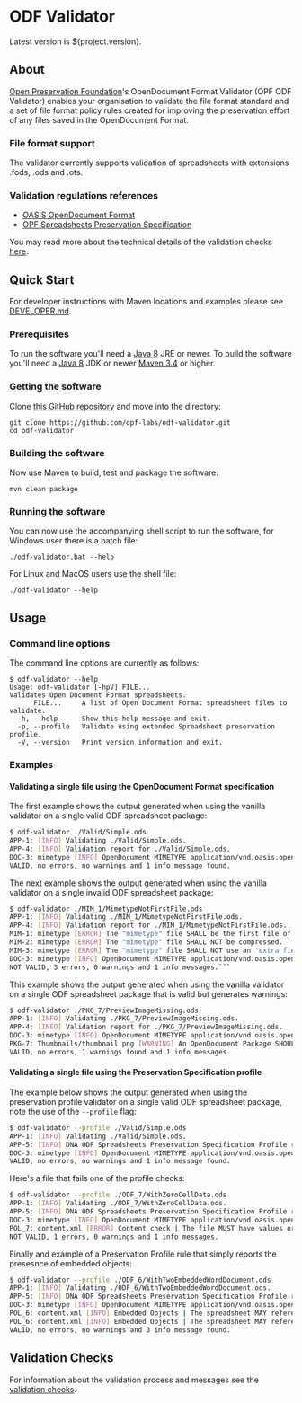 # ODF Validator

Latest version is ${project.version}.

## About

[Open Preservation Foundation](https://openpreservation.org/)'s OpenDocument Format Validator (OPF ODF Validator) enables your organisation to validate the file format standard and a set of file format policy rules created for improving the preservation effort of any files saved in the OpenDocument Format.

### File format support

The validator currently supports validation of spreadsheets with extensions .fods, .ods and .ots.

### Validation regulations references

* [OASIS OpenDocument Format](https://www.oasis-open.org/committees/tc_home.php?wg_abbrev=office)
* [OPF Spreadsheets Preservation Specification](https://github.com/opf-labs/Spreadsheets-Preservation-Specification)

You may read more about the technical details of the validation checks [here](docs/VALIDATION.md).

## Quick Start

For developer instructions with Maven locations and examples please see [DEVELOPER.md](docs/DEVELOPER.md).

### Prerequisites

To run the software you'll need a [Java 8](https://www.java.com/en/download/manual.jsp) JRE or newer.
To build the software you'll need a [Java 8](https://www.oracle.com/java/technologies/downloads/#java17) JDK or newer [Maven 3.4](https://maven.apache.org/download.cgi) or higher.

### Getting the software

Clone [this GitHub repository](https://github.com/opf-labs/odf-validator.git) and move into the directory:

```shell
git clone https://github.com/opf-labs/odf-validator.git
cd odf-validator
```

### Building the software

Now use Maven to build, test and package the software:

```shell
mvn clean package
```

### Running the software

You can now use the accompanying shell script to run the software, for Windows user there is a batch file:

```shell
./odf-validator.bat --help
```

For Linux and MacOS users use the shell file:

```shell
./odf-validator --help
```

## Usage

### Command line options

The command line options are currently as follows:

```shell
$ odf-validator --help
Usage: odf-validator [-hpV] FILE...
Validates Open Document Format spreadsheets.
      FILE...     A list of Open Document Format spreadsheet files to validate.
  -h, --help      Show this help message and exit.
  -p, --profile   Validate using extended Spreadsheet preservation profile.
  -V, --version   Print version information and exit.
```

### Examples

#### Validating a single file using the OpenDocument Format specification

The first example shows the output generated when using the vanilla validator on a single valid ODF spreadsheet package:

```bash
$ odf-validator ./Valid/Simple.ods
APP-1: [INFO] Validating ./Valid/Simple.ods.
APP-4: [INFO] Validation report for ./Valid/Simple.ods.
DOC-3: mimetype [INFO] OpenDocument MIMETYPE application/vnd.oasis.opendocument.spreadsheet detected
VALID, no errors, no warnings and 1 info message found.
```

The next example shows the output generated when using the vanilla validator on a single invalid ODF spreadsheet package:

```bash
$ odf-validator ./MIM_1/MimetypeNotFirstFile.ods
APP-1: [INFO] Validating ./MIM_1/MimetypeNotFirstFile.ods.
APP-4: [INFO] Validation report for ./MIM_1/MimetypeNotFirstFile.ods.
MIM-1: mimetype [ERROR] The "mimetype" file SHALL be the first file of the zip file.
MIM-2: mimetype [ERROR] The "mimetype" file SHALL NOT be compressed.
MIM-3: mimetype [ERROR] The "mimetype" file SHALL NOT use an 'extra field' in its header.
DOC-3: mimetype [INFO] OpenDocument MIMETYPE application/vnd.oasis.opendocument.spreadsheet detected
NOT VALID, 3 errors, 0 warnings and 1 info messages.```
```

This example shows the output generated when using the vanilla validator on a single ODF spreadsheet package that is valid but generates warnings:

```bash
$ odf-validator ./PKG_7/PreviewImageMissing.ods
APP-1: [INFO] Validating ./PKG_7/PreviewImageMissing.ods.
APP-4: [INFO] Validation report for ./PKG_7/PreviewImageMissing.ods.
DOC-3: mimetype [INFO] OpenDocument MIMETYPE application/vnd.oasis.opendocument.spreadsheet detected
PKG-7: Thumbnails/thumbnail.png [WARNING] An OpenDocument Package SHOULD contain a preview image Thumbnails/thumbnail.png.
VALID, no errors, 1 warnings found and 1 info messages.
```

#### Validating a single file using the Preservation Specification profile

The example below shows the output generated when using the preservation profile validator on a single valid ODF spreadsheet package, note the use of the `--profile` flag:

```bash
$ odf-validator --profile ./Valid/Simple.ods
APP-1: [INFO] Validating ./Valid/Simple.ods.
APP-5: [INFO] DNA ODF Spreadsheets Preservation Specification Profile report for ./Valid/Simple.ods.
DOC-3: mimetype [INFO] OpenDocument MIMETYPE application/vnd.oasis.opendocument.spreadsheet detected
VALID, no errors, no warnings and 1 info message found.
```

Here's a file that fails one of the profile checks:

```bash
$ odf-validator --profile ./ODF_7/WithZeroCellData.ods
APP-1: [INFO] Validating ./ODF_7/WithZeroCellData.ods. 
APP-5: [INFO] DNA ODF Spreadsheets Preservation Specification Profile report for ./ODF_7/WithZeroCellData.ods.
DOC-3: mimetype [INFO] OpenDocument MIMETYPE application/vnd.oasis.opendocument.spreadsheet detected
POL_7: content.xml [ERROR] Content check | The file MUST have values or objects in at least one cell.
NOT VALID, 1 errors, 0 warnings and 1 info messages.
```

Finally and example of a Preservation Profile rule that simply reports the presesnce of embedded objects:

```bash
$ odf-validator --profile ./ODF_6/WithTwoEmbeddedWordDocument.ods
APP-1: [INFO] Validating ./ODF_6/WithTwoEmbeddedWordDocument.ods.
APP-5: [INFO] DNA ODF Spreadsheets Preservation Specification Profile report for ./ODF_6/WithTwoEmbeddedWordDocument.ods.
DOC-3: mimetype [INFO] OpenDocument MIMETYPE application/vnd.oasis.opendocument.spreadsheet detected
POL_6: content.xml [INFO] Embedded Objects | The spreadsheet MAY reference Embedded OpenDocument objects.
POL_6: content.xml [INFO] Embedded Objects | The spreadsheet MAY reference OLE objects.
VALID, no errors, no warnings and 3 info message found.
```

## Validation Checks

For information about the validation process and messages see the [validation checks](docs/VALIDATION.md).
